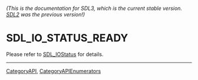 ###### (This is the documentation for SDL3, which is the current stable version. [SDL2](https://wiki.libsdl.org/SDL2/) was the previous version!)
# SDL_IO_STATUS_READY

Please refer to [SDL_IOStatus](SDL_IOStatus) for details.

----
[CategoryAPI](CategoryAPI), [CategoryAPIEnumerators](CategoryAPIEnumerators)

